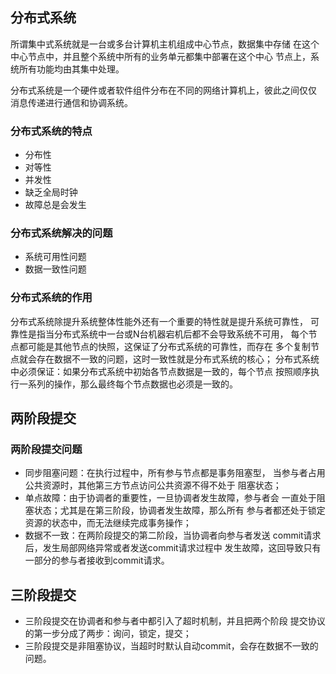 ## 分布式系统
所谓集中式系统就是一台或多台计算机主机组成中心节点，数据集中存储
在这个中心节点中，并且整个系统中所有的业务单元都集中部署在这个中心
节点上，系统所有功能均由其集中处理。

分布式系统是一个硬件或者软件组件分布在不同的网络计算机上，彼此之间仅仅
消息传递进行通信和协调系统。
### 分布式系统的特点
* 分布性
* 对等性
* 并发性
* 缺乏全局时钟
* 故障总是会发生
### 分布式系统解决的问题
* 系统可用性问题
* 数据一致性问题
### 分布式系统的作用
分布式系统除提升系统整体性能外还有一个重要的特性就是提升系统可靠性，
可靠性是指当分布式系统中一台或N台机器宕机后都不会导致系统不可用，
每个节点都可能是其他节点的快照，这保证了分布式系统的可靠性，而存在
多个复制节点就会存在数据不一致的问题，这时一致性就是分布式系统的核心；
分布式系统中必须保证：如果分布式系统中初始各节点数据是一致的，每个节点
按照顺序执行一系列的操作，那么最终每个节点数据也必须是一致的。

## 两阶段提交
### 两阶段提交问题
* 同步阻塞问题：在执行过程中，所有参与节点都是事务阻塞型，
当参与者占用公共资源时，其他第三方节点访问公共资源不得不处于
阻塞状态；
* 单点故障：由于协调者的重要性，一旦协调者发生故障，参与者会
一直处于阻塞状态；尤其是在第三阶段，协调者发生故障，那么所有
参与者都还处于锁定资源的状态中，而无法继续完成事务操作；
* 数据不一致：在两阶段提交的第二阶段，当协调者向参与者发送
commit请求后，发生局部网络异常或者发送commit请求过程中
发生故障，这回导致只有一部分的参与者接收到commit请求。

## 三阶段提交
* 三阶段提交在协调者和参与者中都引入了超时机制，并且把两个阶段
提交协议的第一步分成了两步：询问，锁定，提交；
* 三阶段提交是非阻塞协议，当超时时默认自动commit，会存在数据不一致的问题。